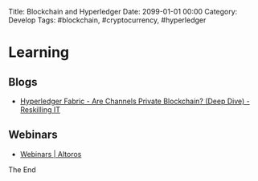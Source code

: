 Title: Blockchain and Hyperledger
Date: 2099-01-01 00:00
Category: Develop
Tags: #blockchain, #cryptocurrency, #hyperledger

# Learning

## Blogs

* [Hyperledger Fabric - Are Channels Private Blockchain? (Deep Dive) - Reskilling IT](https://vitalflux.com/hyperledger-fabric-channels-private-blockchain-deep-dive/)

## Webinars

* [Webinars | Altoros](https://www.altoros.com/blog/events/?showcat=128)

The End

